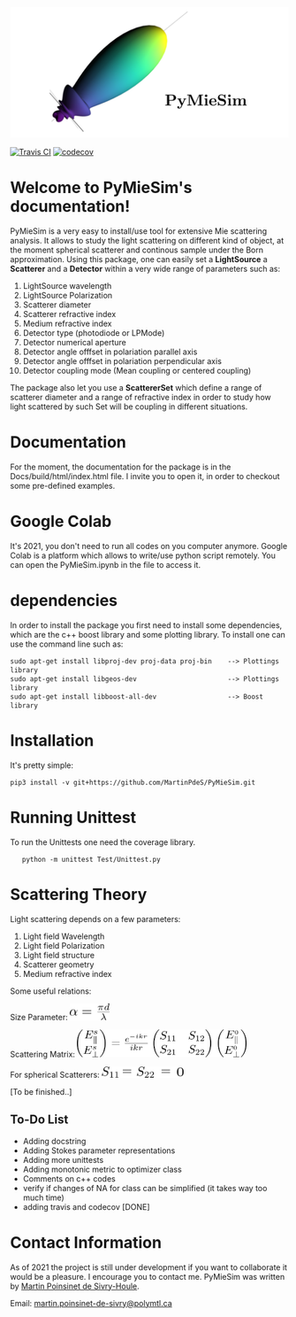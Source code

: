 
![figure](./Docs/images/Logo2Use.png)

[![Travis CI](https://img.shields.io/travis/com/MartinPdeS/PyMieSim/master?label=Travis%20CI)](https://travis-ci.com/github/numpy/numpy)
[![codecov](https://codecov.io/gh/MartinPdeS/PyMieSim/branch/master/graph/badge.svg)](https://codecov.io/gh/MartinPdeS/PyMieSim)





Welcome to PyMieSim's documentation!
====================================

PyMieSim is a very easy to install/use tool for extensive Mie scattering analysis. It allows to study the light scattering
on different kind of object, at the moment spherical scatterer and continous sample under the Born approximation.
Using this package, one can easily set a **LightSource** a **Scatterer** and a **Detector** within a very wide range of parameters such as:
<ol>
<li>LightSource wavelength</li>
<li>LightSource Polarization</li>
<li>Scatterer diameter</li>
<li>Scatterer refractive index</li>  
<li>Medium refractive index</li>  
<li>Detector type (photodiode or LPMode)</li>
<li>Detector numerical aperture</li>
<li>Detector angle offfset in polariation parallel axis</li>
<li>Detector angle offfset in polariation perpendicular axis</li>
<li>Detector coupling mode (Mean coupling or centered coupling)</li>
</ol>


The package also let you use a **ScattererSet** which define a range of scatterer diameter and a range of refractive index
in order to study how light scattered by such Set will be coupling in different situations.


Documentation
=============
For the moment, the documentation for the package is in the Docs/build/html/index.html file.
I invite you to open it, in order to checkout some pre-defined examples.


Google Colab
============
It's 2021, you don't need to run all codes on you computer anymore. Google Colab is a platform which allows to write/use python script remotely.
You can open the PyMieSim.ipynb in the file to access it.


dependencies
============
In order to install the package you first need to install some dependencies, which are the c++ boost library and some plotting library. To install one can use the command line such as:
```console
sudo apt-get install libproj-dev proj-data proj-bin    --> Plottings library
sudo apt-get install libgeos-dev                       --> Plottings library
sudo apt-get install libboost-all-dev                  --> Boost library
```

Installation
============
It's pretty simple:
```console
pip3 install -v git+https://github.com/MartinPdeS/PyMieSim.git
```


Running Unittest
================

To run the Unittests one need the coverage library.

```console
   python -m unittest Test/Unittest.py
```


Scattering Theory
=================
Light scattering depends on a few parameters:
<ol>
<li>Light field Wavelength</li>
<li>Light field Polarization</li>
<li>Light field structure</li>
<li>Scatterer geometry</li>  
<li>Medium refractive index</li>  
</ol>

Some useful relations:

Size Parameter: <img src="./Docs/images/Equations/alphaDefinition.png" alt="drawing" height="30"/>

Scattering Matrix: <img src="./Docs/images/Equations/ScatteringMatrix.png" alt="drawing" height="50"/>

For spherical Scatterers: <img src="./Docs/images/Equations/Sequal0.png" alt="drawing" height="20"/>

[To be finished..]

To-Do List
----------

- Adding docstring
- Adding Stokes parameter representations
- Adding more unittests
- Adding monotonic metric to optimizer class
- Comments on c++ codes
- verify if changes of NA for <LPmode> class can be simplified (it takes way too much time)
- adding travis and codecov [DONE]



Contact Information
===================
As of 2021 the project is still under development if you want to collaborate it would be a pleasure. I encourage you to contact me.
PyMieSim was written by [Martin Poinsinet de Sivry-Houle](https://github.com/MartinPdS).

Email: [martin.poinsinet-de-sivry@polymtl.ca](mailto:martin.poinsinet-de-sivry@polymtl.ca?subject=PyMieSim)

